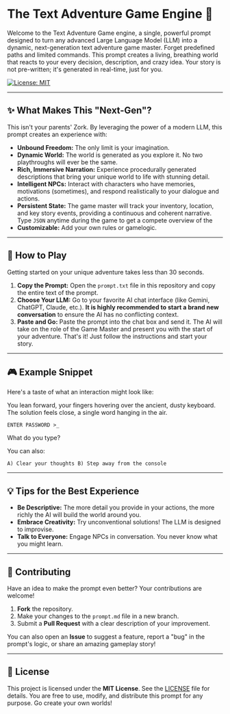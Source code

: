 # The Text Adventure Game Engine 🐉

Welcome to the Text Adventure Game engine, a single, powerful prompt designed to turn any advanced Large Language Model (LLM) into a dynamic, next-generation text adventure game master.
Forget predefined paths and limited commands. This prompt creates a living, breathing world that reacts to your every decision, description, and crazy idea. Your story is not pre-written; it's generated in real-time, just for you.

[![License: MIT](https://img.shields.io/badge/License-MIT-yellow.svg)](https://opensource.org/licenses/MIT)

---

## ✨ What Makes This "Next-Gen"?

This isn't your parents' Zork. By leveraging the power of a modern LLM, this prompt creates an experience with:

* **Unbound Freedom:** The only limit is your imagination.
* **Dynamic World:** The world is generated as you explore it. No two playthroughs will ever be the same.
* **Rich, Immersive Narration:** Experience procedurally generated descriptions that bring your unique world to life with stunning detail.
* **Intelligent NPCs:** Interact with characters who have memories, motivations (sometimes), and respond realistically to your dialogue and actions.
* **Persistent State:** The game master will track your inventory, location, and key story events, providing a continuous and coherent narrative. Type `JSON` anytime during the game to get a compete overview of the <GAMESTATE>
* **Customizable:** Add your own rules or gamelogic.
---

## 🚀 How to Play

Getting started on your unique adventure takes less than 30 seconds.

1.  **Copy the Prompt:** Open the `prompt.txt` file in this repository and copy the entire text of the prompt.
2.  **Choose Your LLM:** Go to your favorite AI chat interface (like Gemini, ChatGPT, Claude, etc.). **It is highly recommended to start a brand new conversation** to ensure the AI has no conflicting context.
3.  **Paste and Go:** Paste the prompt into the chat box and send it. The AI will take on the role of the Game Master and present you with the start of your adventure.
That's it! Just follow the instructions and start your story.

---

## 🎮 Example Snippet

Here's a taste of what an interaction might look like:

You lean forward, your fingers hovering over the ancient, dusty keyboard. The solution feels close, a single word hanging in the air.

`
ENTER PASSWORD >_
`

What do you type?

You can also:

`
A) Clear your thoughts
B) Step away from the console
`

---

## 💡 Tips for the Best Experience

* **Be Descriptive:** The more detail you provide in your actions, the more richly the AI will build the world around you.
* **Embrace Creativity:** Try unconventional solutions! The LLM is designed to improvise.
* **Talk to Everyone:** Engage NPCs in conversation. You never know what you might learn.

---

## 🤝 Contributing

Have an idea to make the prompt even better? Your contributions are welcome!

1.  **Fork** the repository.
2.  Make your changes to the `prompt.md` file in a new branch.
3.  Submit a **Pull Request** with a clear description of your improvement.

You can also open an **Issue** to suggest a feature, report a "bug" in the prompt's logic, or share an amazing gameplay story!

---

## 📜 License

This project is licensed under the **MIT License**. See the [LICENSE](LICENSE) file for details. You are free to use, modify, and distribute this prompt for any purpose. Go create your own worlds!
```

